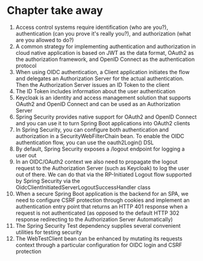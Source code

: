 # Chapter take away

1. Access control systems require identification (who are you?), authentication (can you prove it's really you?), and authorization (what are you allowed to do?)
2. A common strategy for implementing authentication and authorization in cloud native application is based on JWT as the data format, OAuth2 as the authorization framework, and OpenID Connect as the authentication protocol
3. When using OIDC authentication, a Client application initiates the flow and delegates an Authorization Server for the actual authentication. Then the Authorization Server issues an ID Token to the client
4. The ID Token includes information about the user authentication
5. Keycloak is an identity and access management solution that supports OAuth2 and OpenID Connect and can be used as an Authorization Server
6. Spring Security provides native support for OAuth2 and OpenID Connect and you can use it to turn Spring Boot applications into OAuth2 clients
7. In Spring Security, you can configure both authentication and authorization in a SecurityWebFilterChain bean. To enable the OIDC authentication flow, you can use the oauth2Login() DSL
8. By default, Spring Security exposes a /logout endpoint for logging a user out
9. In an OIDC/OAuth2 context we also need to propagate the logout request to the Authorization Server (such as Keycloak) to log the user out of there. We can do that via the RP-Initiated Logout flow supported by Spring Security via the OidcClientInitiatedServerLogoutSuccessHandler class
10. When a secure Spring Boot application is the backend for an SPA, we need to configure CSRF protection through cookies and implement an authentication entry point that returns an HTTP 401 response when a request is not authenticated (as opposed to the default HTTP 302 response redirecting to the Authorization Server Automatically)
11. The Spring Security Test dependency supplies several convenient utilities for testing security
12. The WebTestClient bean can be enhanced by mutating its requests context through a particular configuration for OIDC login and CSRF protection